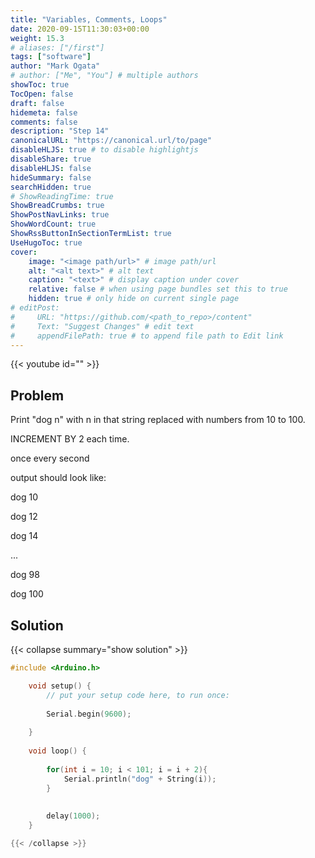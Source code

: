 ```yaml
---
title: "Variables, Comments, Loops"
date: 2020-09-15T11:30:03+00:00
weight: 15.3
# aliases: ["/first"]
tags: ["software"]
author: "Mark Ogata"
# author: ["Me", "You"] # multiple authors
showToc: true
TocOpen: false
draft: false
hidemeta: false
comments: false
description: "Step 14"
canonicalURL: "https://canonical.url/to/page"
disableHLJS: true # to disable highlightjs
disableShare: true
disableHLJS: false
hideSummary: false
searchHidden: true
# ShowReadingTime: true
ShowBreadCrumbs: true
ShowPostNavLinks: true
ShowWordCount: true
ShowRssButtonInSectionTermList: true
UseHugoToc: true
cover:
    image: "<image path/url>" # image path/url
    alt: "<alt text>" # alt text
    caption: "<text>" # display caption under cover
    relative: false # when using page bundles set this to true
    hidden: true # only hide on current single page
# editPost:
#     URL: "https://github.com/<path_to_repo>/content"
#     Text: "Suggest Changes" # edit text
#     appendFilePath: true # to append file path to Edit link
---
```


{{< youtube id="" >}}

## Problem

Print "dog n" with n in that string replaced with numbers from 10 to 100.

INCREMENT BY 2 each time.

once every second

output should look like:

dog 10

dog 12

dog 14

...

dog 98

dog 100

## Solution

{{< collapse summary="show solution" >}}

```C++
#include <Arduino.h>

    void setup() {
        // put your setup code here, to run once:
    
        Serial.begin(9600);
    
    }   
    
    void loop() {
    
        for(int i = 10; i < 101; i = i + 2){
            Serial.println("dog" + String(i));
        }
        
        
        delay(1000);
    }

{{< /collapse >}}

